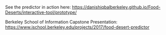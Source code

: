 See the predictor in action here: 
https://danishiqbalberkeley.github.io/Food-Deserts/interactive-tool/prototype/

Berkeley School of Information Capstone Presentation: https://www.ischool.berkeley.edu/projects/2017/food-desert-predictor

